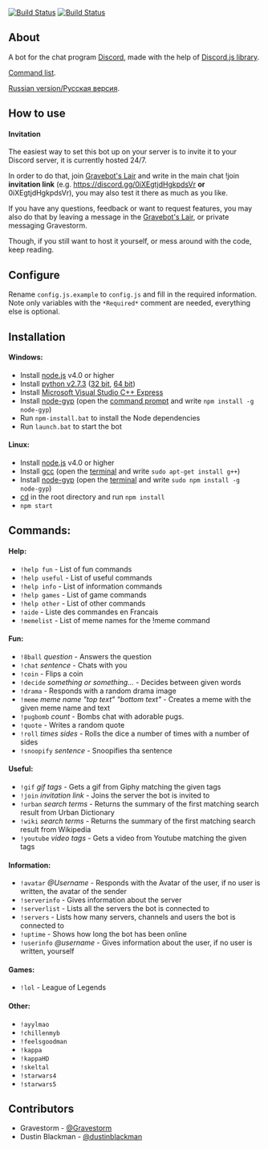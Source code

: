 
[![Build Status](https://david-dm.org/gravestorm/gravebot.svg)](https://david-dm.org/gravestorm/gravebot)
[![Build Status](https://travis-ci.org/Gravestorm/Gravebot.svg?branch=master)](https://travis-ci.org/Gravestorm/Gravebot)

## About
A bot for the chat program [Discord](https://discordapp.com/), made with the help of [Discord.js library](https://github.com/hydrabolt/discord.js).

[Command list](https://github.com/Gravestorm/Gravebot#commands).

[Russian version/Pусская версия](https://github.com/Gravestorm/GravebotRU).

## How to use
#### Invitation
The easiest way to set this bot up on your server is to invite it to your Discord server, it is currently hosted 24/7.

In order to do that, join [Gravebot's Lair](https://discord.gg/0iXEgtjdHgkpdsVr) and write in the main chat !join **invitation link** (e.g. https://discord.gg/0iXEgtjdHgkpdsVr **or** 0iXEgtjdHgkpdsVr), you may also test it there as much as you like.

If you have any questions, feedback or want to request features, you may also do that by leaving a message in the [Gravebot's Lair](https://discord.gg/0iXEgtjdHgkpdsVr), or private messaging Gravestorm.

Though, if you still want to host it yourself, or mess around with the code, keep reading.

## Configure

Rename `config.js.example` to `config.js` and fill in the required information. Note only variables with the `*Required*` comment are needed, everything else is optional.

## Installation
#### Windows:
- Install [node.js](https://nodejs.org/en/) v4.0 or higher
- Install [python v2.7.3](https://www.python.org) ([32 bit](https://www.python.org/ftp/python/2.7.3/python-2.7.3.msi), [64 bit](https://www.python.org/ftp/python/2.7.3/python-2.7.3.amd64.msi))
- Install [Microsoft Visual Studio C++ Express](http://go.microsoft.com/?linkid=9816758)
- Install [node-gyp](https://github.com/nodejs/node-gyp) (open the [command prompt](http://windows.microsoft.com/en-us/windows/command-prompt-faq) and write `npm install -g node-gyp`)
- Run `npm-install.bat` to install the Node dependencies
- Run `launch.bat` to start the bot

#### Linux:
- Install [node.js](https://nodejs.org/en/) v4.0 or higher
- Install [gcc](https://gcc.gnu.org) (open the [terminal](http://www.howtogeek.com/140679/beginner-geek-how-to-start-using-the-linux-terminal/) and write `sudo apt-get install g++`)
- Install [node-gyp](https://github.com/nodejs/node-gyp) (open the [terminal](http://www.howtogeek.com/140679/beginner-geek-how-to-start-using-the-linux-terminal/) and write `sudo npm install -g node-gyp`)
- [cd](https://en.wikipedia.org/wiki/Cd_%28command%29) in the root directory and run `npm install`
- `npm start`



## Commands:
#### Help:
- `!help fun` - List of fun commands
- `!help useful` - List of useful commands
- `!help info` - List of information commands
- `!help games` - List of game commands
- `!help other` - List of other commands
- `!aide` - Liste des commandes en Francais
- `!memelist` - List of meme names for the !meme command

#### Fun:
- `!8ball` *question* - Answers the question
- `!chat` *sentence* - Chats with you
- `!coin` - Flips a coin
- `!decide` *something or something...* - Decides between given words
- `!drama` - Responds with a random drama image
- `!meme` *meme name "top text" "bottom text"* -  Creates a meme with the given meme name and text
- `!pugbomb` *count* - Bombs chat with adorable pugs.
- `!quote` - Writes a random quote
- `!roll` *times sides* - Rolls the dice a number of times with a number of sides
- `!snoopify` *sentence* - Snoopifies tha sentence

#### Useful:
- `!gif` *gif tags* - Gets a gif from Giphy matching the given tags
- `!join` *invitation link* - Joins the server the bot is invited to
- `!urban` *search terms* - Returns the summary of the first matching search result from Urban Dictionary
- `!wiki` *search terms* - Returns the summary of the first matching search result from Wikipedia
- `!youtube` *video tags* - Gets a video from Youtube matching the given tags

#### Information:
- `!avatar` *@Username* - Responds with the Avatar of the user, if no user is written, the avatar of the sender
- `!serverinfo` - Gives information about the server
- `!serverlist` - Lists all the servers the bot is connected to
- `!servers` - Lists how many servers, channels and users the bot is connected to
- `!uptime` - Shows how long the bot has been online
- `!userinfo` *@username* - Gives information about the user, if no user is written, yourself

#### Games:
- `!lol` - League of Legends

#### Other:
- `!ayylmao`
- `!chillenmyb`
- `!feelsgoodman`
- `!kappa`
- `!kappaHD`
- `!skeltal`
- `!starwars4`
- `!starwars5`

## Contributors

- Gravestorm - [@Gravestorm](https://github.com/Gravestorm)
- Dustin Blackman - [@dustinblackman](https://github.com/dustinblackman)
